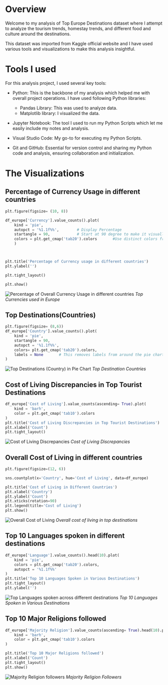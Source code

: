 # Overview
Welcome to my analysis of Top Europe Destinations dataset where I attempt to analyze the tourism trends, homestay trends, and different food and culture around the destinations. 

This dataset was imported from Kaggle official website and I have used various tools and visualizations to make this analysis insightful.

# Tools I used
For this analysis project, I used several key tools:

- Python: This is the backbone of my analysis which helped me with overall project operations. I have used following Python libraries:
   
    - Pandas Library: This was used to analyze data.
    - Matplotlib library: I visualized the data.
    
- Jupyter Notebook: The tool I used to run my Python Scripts which let me easily include my notes and analysis. 
- Visual Studio Code: My go-to for executing my Python Scripts. 
- Git and GitHub: Essential for version control and sharing my Python code and analysis, ensuring collaboration and initialization.

# The Visualizations
## Percentage of Currency Usage in different countries
```Python
plt.figure(figsize= (10, 8))

df_europe['Currency'].value_counts().plot(
    kind = 'pie',
    autopct = '%1.1f%%',        # Display Percentage
    startangle = 90,            # Start at 90 degree to make it visually balanced
    colors = plt.get_cmap('tab20').colors       #Use distinct colors from a colormap
    )  



plt.title('Percentage of Currency usage in different countries')
plt.ylabel('')

plt.tight_layout()

plt.show()
```
![Percentage of Overall Currency Usage in different countries](currency_usage_pie.png)
*Top Currencies used in Europe*

## Top Destinations(Countries)
```Python
plt.figure(figsize= (8,6))
df_europe['Country'].value_counts().plot(
    kind = 'pie',
    startangle = 90,
    autopct = '%1.1f%%',
    colors= plt.get_cmap('tab20').colors,
    labels = None       # This removes labels from around the pie chart
)
```
![Top Destinations (Country) in Pie Chart](top_dest_pie.png)
*Top Destination Countries*

## Cost of Living Discrepancies in Top Tourist Destinations

```Python
df_europe['Cost of Living'].value_counts(ascending= True).plot(
    kind = 'barh',
    color = plt.get_cmap('tab10').colors
)
plt.title('Cost of Living Discrepancies in Top Tourist Destinations')
plt.xlabel('Count')
plt.tight_layout()
```
![Cost of Living Discrepancies](cost_of_living_bar.png)
*Cost of Living Discrepancies*

## Overall Cost of Living in different countries

``` Python
plt.figure(figsize=(12, 6))

sns.countplot(x='Country', hue='Cost of Living', data=df_europe)

plt.title('Cost of Living in Different Countries')
plt.xlabel('Country')
plt.ylabel('Count')
plt.xticks(rotation=90)
plt.legend(title='Cost of Living')
plt.show()

```
![Overall Cost of Living](overall_cost_of_living_bar.png)
*Overall cost of living in top destinations*

## Top 10 Languages spoken in different destinations
``` Python
df_europe['Language'].value_counts().head(10).plot(
    kind = 'pie',
    colors = plt.get_cmap('tab20').colors,
    autopct = '%1.1f%%'
)
plt.title('Top 10 Languages Spoken in Various Destinations')
plt.tight_layout()
plt.ylabel('')

```
![Top Languages spoken across different destinations](language_pie.png)
*Top 10 Languages Spoken in Various Destinations*

## Top 10 Major Religions followed

``` Python
df_europe['Majority Religion'].value_counts(ascending= True).head(10).plot(
    kind = 'barh',
    color = plt.get_cmap('tab10').colors   
)

plt.title('Top 10 Major Religions followed')
plt.xlabel('Count')
plt.tight_layout()
plt.show()
```
![Majority Religion followers](religion_bar.png)
*Majority Religion Followers*

